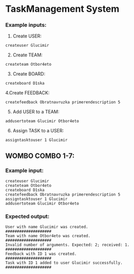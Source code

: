 # TaskManagement System

### Example inputs:

1. Create USER:

```
createuser Glucimir
```

2. Create TEAM:

```
createteam Otbor4eto
```

3. Create BOARD:

```
createboard D1ska
```

4.Create FEEDBACK:

```
createfeedback Obratnavruzka primerendescription 5
```

5. Add USER to a TEAM:

```
addusertoteam Glucimir Otbor4eto
```

6. Assign TASK to a USER:

```
assigntasktouser 1 Glucimir
```

## WOMBO COMBO 1-7:

### Example input:

```
createuser Glucimir
createteam Otbor4eto
createboard D1ska
createfeedback Obratnavruzka primerendescription 5
assigntasktouser 1 Glucimir
addusertoteam Glucimir Otbor4eto

```

### Expected output:

```
User with name Glucimir was created.
####################
Team with name Otbor4eto was created.
####################
Invalid number of arguments. Expected: 2; received: 1.
####################
Feedback with ID 1 was created.
####################
Task with ID 1 added to user Glucimir successfully.
####################
```